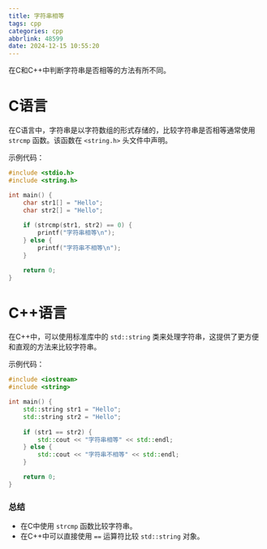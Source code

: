 ```yaml
---
title: 字符串相等
tags: cpp
categories: cpp
abbrlink: 48599
date: 2024-12-15 10:55:20
---
```


在C和C++中判断字符串是否相等的方法有所不同。

# C语言

在C语言中，字符串是以字符数组的形式存储的，比较字符串是否相等通常使用 `strcmp` 函数。该函数在 `<string.h>` 头文件中声明。

示例代码：

```c
#include <stdio.h>
#include <string.h>

int main() {
    char str1[] = "Hello";
    char str2[] = "Hello";
    
    if (strcmp(str1, str2) == 0) {
        printf("字符串相等\n");
    } else {
        printf("字符串不相等\n");
    }

    return 0;
}
```

# C++语言

在C++中，可以使用标准库中的 `std::string` 类来处理字符串，这提供了更方便和直观的方法来比较字符串。

示例代码：

```cpp
#include <iostream>
#include <string>

int main() {
    std::string str1 = "Hello";
    std::string str2 = "Hello";
    
    if (str1 == str2) {
        std::cout << "字符串相等" << std::endl;
    } else {
        std::cout << "字符串不相等" << std::endl;
    }

    return 0;
}
```

### 总结

- 在C中使用 `strcmp` 函数比较字符串。
- 在C++中可以直接使用 `==` 运算符比较 `std::string` 对象。
